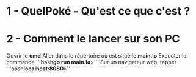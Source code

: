 # **1 - QuelPoké - Qu'est ce que c'est ?** 


# **2 - Comment le lancer sur son PC**
Ouvrir le **cmd**
Aller dans le répértoire où est situé le **main.io**
Executer la commande '''bash**go run main.io**>'''
Sur un navigateur web, tapper '''bash**localhost:8080**>'''
